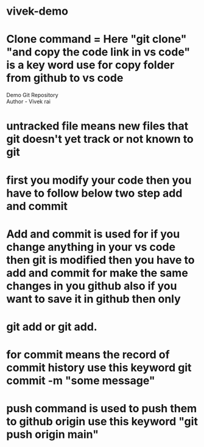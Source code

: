 # vivek-demo

# Clone command = Here "git clone" "and copy the code link in vs code" is a key word use for copy folder from github to vs code

Demo Git Repository
<br>
Author - Vivek rai

# untracked file means new files that git doesn't yet track or not known to git
# first you modify your code then you have to follow below two step add and commit

# Add and commit is used for if you change anything in your vs code then git is modified then you have to add and commit for make the same changes in you github also if you want to save it in github then only

# git add<filename> or git add.

# for commit means the record of commit history use this keyword git commit -m "some message"

# push command is used to push them to github origin use this keyword "git push origin main"
